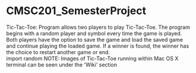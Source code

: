 # CMSC201_SemesterProject

Tic-Tac-Toe: Program allows two players to play Tic-Tac-Toe. The program begins with a random player and symbol every time the game is played. Both players have the option to save the game and load the saved game and continue playing the loaded game. If a winner is found, the winner has the choice to restart another game or end.                                                     
import random
NOTE: Images of Tic-Tac-Toe running within Mac OS X terminal can be seen under the 'Wiki' section




